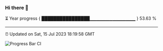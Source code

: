 ### Hi there 👋

⏳ Year progress { ████████████████▁▁▁▁▁▁▁▁▁▁▁▁▁▁ } 53.63 %

---

⏰ Updated on Sat, 15 Jul 2023 18:19:58 GMT

![Progress Bar CI](https://github.com/liununu/liununu/workflows/Progress%20Bar%20CI/badge.svg)
